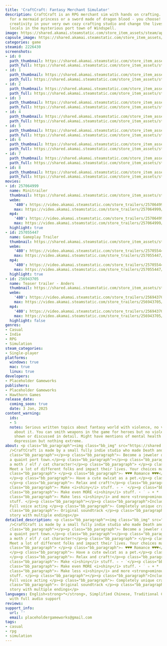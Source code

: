 ```yaml
---
title: 'CraftCraft: Fantasy Merchant Simulator'
description: CraftCraft is an RPG merchant sim with hands on crafting. Create a necklace
  for a mermaid princess or a sword made of dragon blood - you choose! Express your
  creativity in your very own cozy crafting studio and change the lives of quirky
  locals in the mysterious port town of Windspell.
image: https://shared.akamai.steamstatic.com/store_item_assets/steam/apps/2226430/header.jpg?t=1732116858
capsule_image: https://shared.akamai.steamstatic.com/store_item_assets/steam/apps/2226430/af526f0da49484f3082e0684255ebaf9f8cb33ac/capsule_231x87.jpg?t=1732116858
categories: game
steamid: 2226430
screenshots:
- id: 0
  path_thumbnail: https://shared.akamai.steamstatic.com/store_item_assets/steam/apps/2226430/ss_bce8d52531e02877dd8746164c8b9fef60ace300.600x338.jpg?t=1732116858
  path_full: https://shared.akamai.steamstatic.com/store_item_assets/steam/apps/2226430/ss_bce8d52531e02877dd8746164c8b9fef60ace300.1920x1080.jpg?t=1732116858
- id: 1
  path_thumbnail: https://shared.akamai.steamstatic.com/store_item_assets/steam/apps/2226430/ss_21ba2e5947f1d0c92139cae639aaebe477ead22e.600x338.jpg?t=1732116858
  path_full: https://shared.akamai.steamstatic.com/store_item_assets/steam/apps/2226430/ss_21ba2e5947f1d0c92139cae639aaebe477ead22e.1920x1080.jpg?t=1732116858
- id: 2
  path_thumbnail: https://shared.akamai.steamstatic.com/store_item_assets/steam/apps/2226430/ss_d5673a13cda19fb55cb8c631a579e709d5d29d33.600x338.jpg?t=1732116858
  path_full: https://shared.akamai.steamstatic.com/store_item_assets/steam/apps/2226430/ss_d5673a13cda19fb55cb8c631a579e709d5d29d33.1920x1080.jpg?t=1732116858
- id: 3
  path_thumbnail: https://shared.akamai.steamstatic.com/store_item_assets/steam/apps/2226430/ss_ba9f95c033736e664b9cdeef638b1ac79210d20a.600x338.jpg?t=1732116858
  path_full: https://shared.akamai.steamstatic.com/store_item_assets/steam/apps/2226430/ss_ba9f95c033736e664b9cdeef638b1ac79210d20a.1920x1080.jpg?t=1732116858
- id: 4
  path_thumbnail: https://shared.akamai.steamstatic.com/store_item_assets/steam/apps/2226430/ss_bd5f98d933011c548a9f7198416e46bb3032da8f.600x338.jpg?t=1732116858
  path_full: https://shared.akamai.steamstatic.com/store_item_assets/steam/apps/2226430/ss_bd5f98d933011c548a9f7198416e46bb3032da8f.1920x1080.jpg?t=1732116858
- id: 5
  path_thumbnail: https://shared.akamai.steamstatic.com/store_item_assets/steam/apps/2226430/ss_1bf7b1cdc54eb233b873241ef20e7eeabf10c5ac.600x338.jpg?t=1732116858
  path_full: https://shared.akamai.steamstatic.com/store_item_assets/steam/apps/2226430/ss_1bf7b1cdc54eb233b873241ef20e7eeabf10c5ac.1920x1080.jpg?t=1732116858
- id: 6
  path_thumbnail: https://shared.akamai.steamstatic.com/store_item_assets/steam/apps/2226430/ss_b064a513e55f0c74f50cfd4d01e5d6cc040c9552.600x338.jpg?t=1732116858
  path_full: https://shared.akamai.steamstatic.com/store_item_assets/steam/apps/2226430/ss_b064a513e55f0c74f50cfd4d01e5d6cc040c9552.1920x1080.jpg?t=1732116858
- id: 7
  path_thumbnail: https://shared.akamai.steamstatic.com/store_item_assets/steam/apps/2226430/ss_305c4dc551286c36236aa8c92a9a187383cd237e.600x338.jpg?t=1732116858
  path_full: https://shared.akamai.steamstatic.com/store_item_assets/steam/apps/2226430/ss_305c4dc551286c36236aa8c92a9a187383cd237e.1920x1080.jpg?t=1732116858
- id: 8
  path_thumbnail: https://shared.akamai.steamstatic.com/store_item_assets/steam/apps/2226430/ss_0a04efdc43b0ce3801501d7bd3eb984218a18b04.600x338.jpg?t=1732116858
  path_full: https://shared.akamai.steamstatic.com/store_item_assets/steam/apps/2226430/ss_0a04efdc43b0ce3801501d7bd3eb984218a18b04.1920x1080.jpg?t=1732116858
movies:
- id: 257064999
  name: Minitrailer
  thumbnail: https://shared.akamai.steamstatic.com/store_item_assets/steam/apps/257064999/3360cac4313eb9fabd538fc515cd9bf2775f46ad/movie_600x337.jpg?t=1728925490
  webm:
    '480': https://video.akamai.steamstatic.com/store_trailers/257064999/movie480_vp9.webm?t=1728925490
    max: https://video.akamai.steamstatic.com/store_trailers/257064999/movie_max_vp9.webm?t=1728925490
  mp4:
    '480': https://video.akamai.steamstatic.com/store_trailers/257064999/movie480.mp4?t=1728925490
    max: https://video.akamai.steamstatic.com/store_trailers/257064999/movie_max.mp4?t=1728925490
  highlight: true
- id: 257055447
  name: Gameplay Trailer
  thumbnail: https://shared.akamai.steamstatic.com/store_item_assets/steam/apps/257055447/movie.293x165.jpg?t=1726496686
  webm:
    '480': https://video.akamai.steamstatic.com/store_trailers/257055447/movie480_vp9.webm?t=1726496686
    max: https://video.akamai.steamstatic.com/store_trailers/257055447/movie_max_vp9.webm?t=1726496686
  mp4:
    '480': https://video.akamai.steamstatic.com/store_trailers/257055447/movie480.mp4?t=1726496686
    max: https://video.akamai.steamstatic.com/store_trailers/257055447/movie_max.mp4?t=1726496686
  highlight: true
- id: 256943705
  name: Teaser trailer - Anders
  thumbnail: https://shared.akamai.steamstatic.com/store_item_assets/steam/apps/256943705/movie.293x165.jpg?t=1683292692
  webm:
    '480': https://video.akamai.steamstatic.com/store_trailers/256943705/movie480_vp9.webm?t=1683292692
    max: https://video.akamai.steamstatic.com/store_trailers/256943705/movie_max_vp9.webm?t=1683292692
  mp4:
    '480': https://video.akamai.steamstatic.com/store_trailers/256943705/movie480.mp4?t=1683292692
    max: https://video.akamai.steamstatic.com/store_trailers/256943705/movie_max.mp4?t=1683292692
  highlight: false
genres:
- Casual
- Indie
- RPG
- Simulation
steam_categories:
- Single-player
platforms:
  windows: true
  mac: true
  linux: true
developers:
- Placeholder Gameworks
publishers:
- Placeholder Gameworks
- Hawthorn Games
release_date:
  coming_soon: true
  date: 3 Jan, 2025
content_warning:
  ids:
  - 5
  notes: Serious written topics about fantasy world with violence, no visuals at all
    about it. You can smith weapons in the game for heroes but no violent acts are
    shown or discussed in detail. Might have mentions of mental health topics like
    depression but nothing extreme.
about: <p class="bb_paragraph"><img class="bb_img" src="https://shared.akamai.steamstatic.com/store_item_assets/steam/apps/2226430/extras/Clickhere_7.gif?t=1732116858"
  />CraftCraft is made by a small fully indie studio who made Death and Taxes.  </p><p
  class="bb_paragraph"></p><p class="bb_paragraph">✧ Become a jeweler or a smith in
  a quaint port town.</p><p class="bb_paragraph"></p><p class="bb_paragraph">✧ Create
  a moth / elf / cat character!</p><p class="bb_paragraph"> </p><p class="bb_paragraph">✧
  Meet a lot of different folks and impact their lives. Your choices matter!</p><p
  class="bb_paragraph"> </p><p class="bb_paragraph">✧ ♥♥♥ Romance ♥♥♥</p><p class="bb_paragraph">
  </p><p class="bb_paragraph">✧ Have a cute owlcat as a pet.</p><p class="bb_paragraph">
  </p><p class="bb_paragraph">✧ Relax and craft!</p><p class="bb_paragraph"> </p><p
  class="bb_paragraph">✧ Make <i>shiny</i> stuff. ✧ ⋆ ˙</p><p class="bb_paragraph"></p><p
  class="bb_paragraph">✧ Make even MORE <i>shiny</i> stuff. ⋆ ˙ ✧ + *  ˙</p><p class="bb_paragraph"></p><p
  class="bb_paragraph">✧ Make less <i>shiny</i> and more <strong>ominous</strong>
  stuff. </p><p class="bb_paragraph"></p><p class="bb_paragraph">Includes:</p><p class="bb_paragraph">✧
  Full voice acting </p><p class="bb_paragraph">✧ Completely unique crafting simulation</p><p
  class="bb_paragraph">✧ Original soundtrack </p><p class="bb_paragraph">✧ Short branching
  story with multiple endings</p>
detailed_description: <p class="bb_paragraph"><img class="bb_img" src="https://shared.akamai.steamstatic.com/store_item_assets/steam/apps/2226430/extras/Clickhere_7.gif?t=1732116858"
  />CraftCraft is made by a small fully indie studio who made Death and Taxes.  </p><p
  class="bb_paragraph"></p><p class="bb_paragraph">✧ Become a jeweler or a smith in
  a quaint port town.</p><p class="bb_paragraph"></p><p class="bb_paragraph">✧ Create
  a moth / elf / cat character!</p><p class="bb_paragraph"> </p><p class="bb_paragraph">✧
  Meet a lot of different folks and impact their lives. Your choices matter!</p><p
  class="bb_paragraph"> </p><p class="bb_paragraph">✧ ♥♥♥ Romance ♥♥♥</p><p class="bb_paragraph">
  </p><p class="bb_paragraph">✧ Have a cute owlcat as a pet.</p><p class="bb_paragraph">
  </p><p class="bb_paragraph">✧ Relax and craft!</p><p class="bb_paragraph"> </p><p
  class="bb_paragraph">✧ Make <i>shiny</i> stuff. ✧ ⋆ ˙</p><p class="bb_paragraph"></p><p
  class="bb_paragraph">✧ Make even MORE <i>shiny</i> stuff. ⋆ ˙ ✧ + *  ˙</p><p class="bb_paragraph"></p><p
  class="bb_paragraph">✧ Make less <i>shiny</i> and more <strong>ominous</strong>
  stuff. </p><p class="bb_paragraph"></p><p class="bb_paragraph">Includes:</p><p class="bb_paragraph">✧
  Full voice acting </p><p class="bb_paragraph">✧ Completely unique crafting simulation</p><p
  class="bb_paragraph">✧ Original soundtrack </p><p class="bb_paragraph">✧ Short branching
  story with multiple endings</p>
languages: English<strong>*</strong>, Simplified Chinese, Traditional Chinese<br><strong>*</strong>languages
  with full audio support
reviews:
support_info:
  url: ''
  email: placeholdergameworks@gmail.com
tags:
- casual
- rpg
- simulation
---
```


